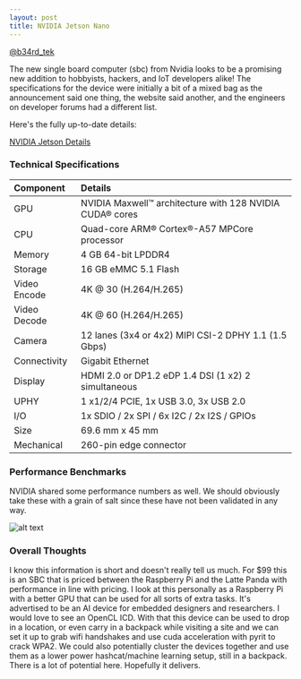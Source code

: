 ```yaml
---
layout: post
title: NVIDIA Jetson Nano
---
```

[@b34rd_tek](https://twitter.com/b34rd_tek)

The new single board computer (sbc) from Nvidia looks to be a promising new addition to hobbyists, hackers, and IoT developers alike! The specifications for the device were initially a bit of a mixed bag as the announcement said one thing, the website said another, and the engineers on developer forums had a different list. 

Here's the fully up-to-date details:

[NVIDIA Jetson Details](https://www.nvidia.com/en-us/autonomous-machines/embedded-systems/jetson-nano/)

### [](#header-3)Technical Specifications

|  Component   | Details
|:-------------|:------------------|
| GPU           | NVIDIA Maxwell™ architecture with 128 NVIDIA CUDA® cores |
| CPU           | Quad-core ARM® Cortex®-A57 MPCore processor              |
| Memory        | 4 GB 64-bit LPDDR4                                       |
| Storage       | 16 GB eMMC 5.1 Flash                                     |
| Video Encode  | 4K @ 30 (H.264/H.265)                                    |
| Video Decode  | 4K @ 60 (H.264/H.265)                                    |
| Camera        | 12 lanes (3x4 or 4x2) MIPI CSI-2 DPHY 1.1 (1.5 Gbps)     |
| Connectivity  | Gigabit Ethernet                                         |
| Display       | HDMI 2.0 or DP1.2  eDP 1.4  DSI (1 x2) 2 simultaneous    |
| UPHY          | 1 x1/2/4 PCIE, 1x USB 3.0, 3x USB 2.0                    |
| I/O           | 1x SDIO / 2x SPI / 6x I2C / 2x I2S / GPIOs               |
| Size          | 69.6 mm x 45 mm                                          |
| Mechanical    | 260-pin edge connector                                   |

### [](#header-3)Performance Benchmarks

NVIDIA shared some performance numbers as well. We should obviously take these with a grain of salt since these have not been validated in any way.

![alt text](https://devblogs.nvidia.com/wp-content/uploads/2019/03/imageLikeEmbed.png "Performance Graph")

### [](#header-3)Overall Thoughts

I know this information is short and doesn't really tell us much. For $99 this is an SBC that is priced between the Raspberry Pi and the Latte Panda with performance in line with pricing. I look at this personally as a Raspberry Pi with a better GPU that can be used for all sorts of extra tasks. It's advertised to be an AI device for embedded designers and researchers. I would love to see an OpenCL ICD. With that this device can be used to drop in a location, or even carry in a backpack while visiting a site and we can set it up to grab wifi handshakes and use cuda acceleration with pyrit to crack WPA2. We could also potentially cluster the devices together and use them as a lower power hashcat/machine learning setup, still in a backpack. There is a lot of potential here. Hopefully it delivers.

